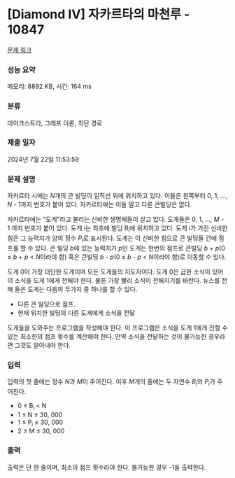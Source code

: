 # [Diamond IV] 자카르타의 마천루 - 10847 

[문제 링크](https://www.acmicpc.net/problem/10847) 

### 성능 요약

메모리: 8892 KB, 시간: 164 ms

### 분류

데이크스트라, 그래프 이론, 최단 경로

### 제출 일자

2024년 7월 22일 11:53:59

### 문제 설명

<p>자카르타 시에는 <em>N</em>개의 큰 빌딩이 일직선 위에 위치하고 있다. 이들은 왼쪽부터 0, 1, ..., <em>N</em> - 1까지 번호가 붙어 있다. 자카르타에는 이들 말고 다른 큰빌딩은 없다.</p>

<p>자카르타에는 "도게"라고 불리는 신비한 생명체들이 살고 있다. 도게들은 0, 1, ..., <em>M</em> - 1 까지 번호가 붙어 있다. 도게 <em>i</em>는 최초에 빌딩 <em>B</em><sub><em>i</em></sub>에 위치하고 있다. 도게 <em>i</em>가 가진 신비한 힘은 그 능력치가 양의 정수 <em>P</em><sub><em>i</em></sub>로 표시된다. 도게는 이 신비한 힘으로 큰 빌딩들 간에 점프를 할 수 있다. 큰 빌딩 <em>b</em>에 있는 능력치가 <em>p</em>인 도게는 한번의 점프로 큰빌딩 <em>b</em> + <em>p</em>(0 ≤ <em>b</em> + <em>p</em> < <em>N</em>이라야 함) 혹은 큰빌딩 <em>b</em> - <em>p</em>(0 ≤ <em>b</em> - <em>p</em> < <em>N</em>이라야 함)로 이동할 수 있다.</p>

<p>도게 0이 가장 대단한 도게이며 모든 도게들의 지도자이다. 도게 0은 급한 소식이 있어 이 소식을 도게 1에게 전해야 한다. 물론 가장 빨리 소식이 전해지기를 바란다. 뉴스를 전해 들은 도게는 다음의 두가지 중 하나를 할 수 있다.</p>

<ul>
	<li>다른 큰 빌딩으로 점프.</li>
	<li>현재 위치한 빌딩의 다른 도게에게 소식을 전달</li>
</ul>

<p>도게들을 도와주는 프로그램을 작성해야 한다. 이 프로그램은 소식을 도게 1에게 전할 수 있는 최소한의 점프 횟수를 계산해야 한다. 만약 소식을 전달하는 것이 불가능한 경우라면 그것도 알아내야 한다.</p>

### 입력 

 <p>입력의 첫 줄에는 정수 <em>N</em>과 <em>M</em>이 주어진다. 이후 <em>M</em>개의 줄에는 두 자연수 <em>B</em><sub><em>i</em></sub>와 <em>P</em><sub><em>i</em></sub>가 주어진다.</p>

<ul>
	<li>0 ≤ B<sub>i</sub> < N</li>
	<li>1 ≤ N ≤ 30, 000</li>
	<li>1 ≤ P<sub>i</sub> ≤ 30, 000</li>
	<li>2 ≤ M ≤ 30, 000</li>
</ul>

### 출력 

 <p>출력은 단 한 줄이며, 최소의 점프 횟수라야 한다. 불가능한 경우 -1을 출력한다.</p>

